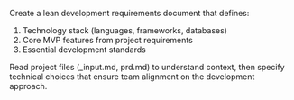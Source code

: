 Create a lean development requirements document that defines:

1. Technology stack (languages, frameworks, databases)
2. Core MVP features from project requirements
3. Essential development standards

Read project files (_input.md, prd.md) to understand context, then specify technical choices that ensure team alignment on the development approach.